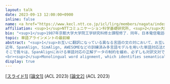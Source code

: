 ```yaml
---
layout: talk
date: 2023-09-13 12:00:00+0900
inline: false
name: <a href="https://www.kecl.ntt.co.jp/icl/lirg/members/nagata/index-j.html">永田昌明</a><sup>1</sup>, <a href="https://yukiar.github.io/index_jp.html">荒瀬由紀</a><sup>2</sup>
affiliation: <sup>1</sup>NTTコミュニケーション科学基礎研究所, <sup>2</sup>大阪大学
bio: "<sup>1</sup>1987年京都大学大学院工学研究科修士課程修了．同年，日本電信電話株式会社入社．現在，コミュニケーション科学研究所 上席特別研究員．工学博士．機械翻訳，自然言語処理の研究に従事．<br><sup>2</sup>She is an associate professor at the Graduate School of Information Science and Technology, Osaka University, Japan. After obtaining my PhD in Information Science from Osaka University (2010), She worked for Microsoft Research Asia, where she started NLP research that continues to captivate me to this day. My research interests focus on paraphrasing and NLP technology for language education and healthcare."
topic: 単語アラインメントの最前線
abstract: "<sup>1</sup>お互いに翻訳になっている異なる言語の文の対において、お互いに翻訳になっている語句の対を同定することを単語対応と呼ぶ。単語対応は、歴史的に機械翻訳の研究から始まったので、ふつう「単語対応」といえば「二言語単語対応」(bilingual word alignment)を指し、同じ言語の文対の単語対応は「単言語単語対応」(monolingual word alignment)と呼ぶ。
近年、SpanAlign, SimAlign, AWESOMEなどの訓練済み多言語モデルを用いた単語対応法が提案され、それ以前の統計的機械翻訳モデルに基づく単語対応の精度を大きく上回った。永田らが提案した言語横断スパン予測に基づく教師あり単語対応SpanAlignは、人手で作成した単語対応の正解データが約300文対あれば世界最高精度を達成する。しかし、正解データを用意することが難しい場合には、教師なし単語対応SimAlignや、対訳文データを教師信号とする半教師あり単語対応AWESOMEの方が使いやすい。
そこで我々は、SpanAlignにおける単語対応の正解データの制約を緩め、必ずしも対訳文対ではなく、部分的に注釈を持ち、誤りを含みうる単語対応データを教師信号とする弱教師あり単語対応事前訓練法WSPAlignを考案した。Wikipediaの言語間リンクや訓練済み多言語モデルの単語埋め込みを利用して訓練データを作成して事前訓練を行ったところ、教師なし単語対応ではSimAlignを上回り、教師あり単語対応ではSpanAlignを上回って世界最高精度を更新した。
<br><sup>2</sup>Monolingual word alignment, which identifies semantically corresponding words in a sentence pair, has been actively studied as a crucial technique for modelling semantic relationships between sentences, such as for paraphrase identification and textual entailment recognition. Remarkably, the alignment information has been recently recognized as valuable cues for interpreting model predictions with application to quality estimation and hallucination detection. Despite years of dedicated research, challenges still persist in many-to-many and null alignment, which constitutes an *unbalanced* word alignment problem. In this talk, we show that the optimal transport (OT) based methods are natural and sufficiently powerful approaches to unbalanced word alignment without tailor-made techniques. We provide a comprehensive analysis that unveils the characteristics of different OT problems on unbalanced word alignment across diverse null alignment ratios."
display: true
---
```

[[スライド1]](https://www.kecl.ntt.co.jp/icl/lirg/members/nagata/talk/230913nlp-colloquium_nagata.pdf) [[論文1]](https://aclanthology.org/2023.acl-long.621/) (ACL 2023)
[[論文2]](https://aclanthology.org/2023.acl-long.219/) (ACL 2023)
